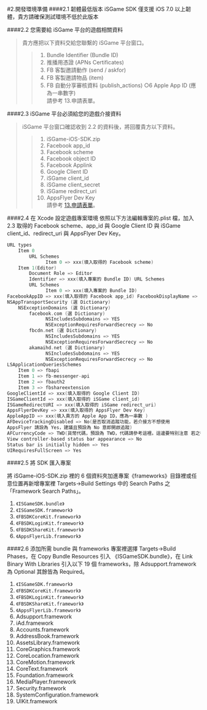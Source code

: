 #2.開發環境準備
####2.1 韌體最低版本
iSGame SDK 僅支援 iOS 7.0 以上韌體，貴方請確保測試環境不低於此版本

####2.2 您需要給 iSGame 平台的遊戲相關資料
>貴方應把以下資料交給您聯繫的 iSGame 平台窗口。 <br>
>>1. Bundle Identifier (Bundle ID)<br>
>>2. 推播用憑證 (APNs Certificates)<br>
>>3. FB 客製邀請動作 (send / askfor)<br>
>>4. FB 客製邀請物品 (item)<br>
>>5. FB 自動分享審核資料 (publish_actions) ○6 Apple App ID (應為一串數字)<br>
>>請參考 13.申請表單。

####2.3 iSGame 平台必須給您的遊戲介接資料
>iSGame 平台窗口確認收到 2.2 的資料後，將回覆貴方以下資料。<br>
>>1. iSGame-iOS-SDK.zip<br>
>>2. Facebook app_id<br>
>>3. Facebook scheme<br>
>>4. Facebook object ID<br>
>>5. Facebook Applink<br>
>>6. Google Client ID<br>
>>7. iSGame client_id<br>
>>8. iSGame client_secret <br>
>>9. iSGame redirect_uri <br>
>>10. AppsFlyer Dev Key <br>
>>請參考 [13.申請表單]()。

####2.4 在 Xcode 設定遊戲專案環境
依照以下方法編輯專案的.plist 檔，加入 2.3 取得的 Facebook scheme、app_id 與 Google Client ID 與 iSGame client_id、redirect_uri 與 AppsFlyer Dev Key。

```objectiveC
URL types
    Item 0
        URL Schemes
              Item 0 => xxx(填入取得的 Facebook scheme) 
    Item 1(Editor)
        Document Role => Editor
        Identifier => xxx(填入專案的 Bundle ID) URL Schemes
        URL Schemes
              Item 0 => xxx(填入專案的 Bundle ID)        
FacebookAppID => xxx(填入取得的 Facebook app_id) FacebookDisplayName => xxx(填入專案名稱) 
NSAppTransportSecurity (選 Dictionary)
    NSExceptionDomains (選 Dictionary) 
        facebook.com (選 Dictionary)
              NSIncludesSubdomains => YES
              NSExceptionRequiresForwardSecrecy => No
        fbcdn.net (選 Dictionary)
              NSIncludesSubdomains => YES
              NSExceptionRequiresForwardSecrecy => No
        akamaihd.net (選 Dictionary)
              NSIncludesSubdomains => YES
              NSExceptionRequiresForwardSecrecy => No
LSApplicationQueriesSchemes
    Item 0 => fbapi
    Item 1 => fb-messenger-api 
    Item 2 => fbauth2
    Item 3 => fbshareextension     
GoogleClientId => xxx(填入取得的 Google Client ID)
ISGameClientId => xxx(填入取得的 iSGame client_id)
ISGameRedirectURI => xxx(填入取得的 iSGame redirect_uri)
AppsFlyerDevKey => xxx(填入取得的 AppsFlyer Dev Key)
AppleAppID => xxx(填入貴方的 Apple App ID，應為一串數 )          
AFDeviceTrackingDisabled => No(是否取消追蹤功能，若介接方不想使用
AppsFlyer 請設為 Yes，建議且預設為 No 意即開啟追蹤)
AFCurrencyCode => TWD(貨幣代碼，預設為 TWD，代碼請參考這裡。這邊要特別注意 若之後的 trackEvent 有帶 af_currency(AFEventParamCurrency)此參數，則此事件會以 af_currency 為主)
View controller-based status bar appearance => No 
Status bar is initially hidden => Yes 
UIRequiresFullScreen => Yes
```



####2.5 將 SDK 匯入專案

將 iSGame-iOS-SDK.zip 裡的 6 個資料夾加進專案《frameworks》目錄裡或任 意位置再新增專案裡 Targets→Build Settings 中的 Search Paths 之「Framework Search Paths」。<br>

1. `《ISGameSDK.bundle》`
2. `《ISGameSDK.framework》`
3. `《FBSDKCoreKit.framework》` 
4. `《FBSDKLoginKit.framework》` 
5. `《FBSDKShareKit.framework》` 
6. `《AppsFlyerLib.framework》`



####2.6 添加所需 bundle 與 frameworks
專案裡選擇 Targets→Build Phases，在 Copy Bundle Resources 引入 《ISGameSDK.bundle》，在 Link Binary With Libraries 引入以下 19 個 frameworks，除 Adsupport.framework 為 Optional 其餘皆為 Required。

01. `《ISGameSDK.framework》`
02. `《FBSDKCoreKit.framework》` 
03. `《FBSDKLoginKit.framework》` 
04. `《FBSDKShareKit.framework》` 
05. `《AppsFlyerLib.framework》` 
06. Adsupport.framework
07. iAd.framework
08. Accounts.framework
09. AddressBook.framework
10. AssetsLibrary.framework
11. CoreGraphics.framework
12. CoreLocation.framework
13. CoreMotion.framework
14. CoreText.framework
15. Foundation.framework
16. MediaPlayer.framework
17. Security.framework
18. SystemConfiguration.framework 
19. UIKit.framework



 